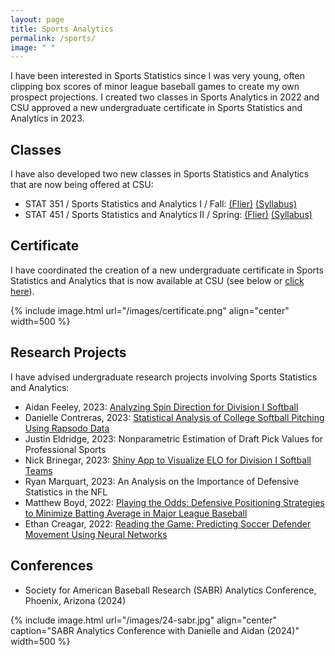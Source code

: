 ```yaml
---
layout: page
title: Sports Analytics
permalink: /sports/
image: " "
---
```


I have been interested in Sports Statistics since I was very young, often clipping box scores of minor league baseball games to create my own prospect projections. I created two classes in Sports Analytics in 2022 and CSU approved a new undergraduate certificate in Sports Statistics and Analytics in 2023. 

## Classes

I have also developed two new classes in Sports Statistics and Analytics that are now being offered at CSU:<br>
<ul style="list-style-type:disc">
<li>STAT 351 / Sports Statistics and Analytics I / Fall: <a href="../sports1-flier.pdf">(Flier)</a> <a href="../stat351-syllabus.pdf">(Syllabus)</a></li>
    <li>STAT 451 / Sports Statistics and Analytics II / Spring: <a href="../sports2-flier.pdf">(Flier)</a> <a href="../stat451-syllabus.pdf">(Syllabus)</a></li>
</ul>

## Certificate

I have coordinated the creation of a new undergraduate certificate in Sports Statistics and Analytics that is now available at CSU (see below or <a href="/images/certificate.png">click here</a>).

{% include image.html url="/images/certificate.png" align="center" width=500 %}

## Research Projects

I have advised undergraduate research projects involving Sports Statistics and Analytics:
- Aidan Feeley, 2023: <a href="feeley-spin-direction.pdf">Analyzing Spin Direction for Division I Softball</a>
- Danielle Contreras, 2023: <a href="contreras-pitching-analysis.pdf">Statistical Analysis of College Softball Pitching Using Rapsodo Data</a>
- Justin Eldridge, 2023: Nonparametric Estimation of Draft Pick Values for Professional Sports
- Nick Brinegar, 2023: <a href="https://csu-statistics.shinyapps.io/D1_SoftBall_Elo/">Shiny App to Visualize ELO for Division I Softball Teams</a>
- Ryan Marquart, 2023: 
An Analysis on the Importance of Defensive Statistics in the NFL
- Matthew Boyd, 2022: 
<a href="boyd-baseball-shifting.pdf">Playing the Odds: Defensive Positioning Strategies to Minimize Batting Average in Major League Baseball</a>
- Ethan Creagar, 2022: 
<a href="creagar-soccer-tracking.pdf">Reading the Game: Predicting Soccer Defender Movement Using Neural Networks</a>

## Conferences

- Society for American Baseball Research (SABR) Analytics Conference, Phoenix, Arizona (2024)

{% include image.html url="/images/24-sabr.jpg" align="center" caption="SABR Analytics Conference with Danielle and Aidan (2024)" width=500 %}
